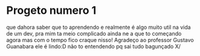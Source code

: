 # Progeto numero 1
que dahora saber que to aprendendo e realmente é algo muito util na 
vida de um dev, pra mim ta meio complicado ainda ne a que to começando 
agora mas com o tempo fico craque nisso!
Agradeço ao professor Gustavo Guanabara ele é lindo:D
não to entendendo pq sai tudo bagunçado X/


